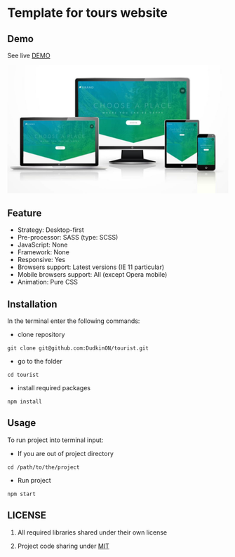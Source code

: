 # Template for tours website

## Demo
See live [DEMO](https://traveler.demos.olegdudkin.com/)


[![demo](https://github.com/DudkinON/tourist/blob/master/responsive-web-design-traveler.jpg?raw=true)](https://traveler.demos.olegdudkin.com/)
## Feature

* Strategy: Desktop-first
* Pre-processor: SASS (type: SCSS)
* JavaScript: None
* Framework: None
* Responsive: Yes
* Browsers support: Latest versions (IE 11 particular)
* Mobile browsers support: All (except Opera mobile)
* Animation: Pure CSS

## Installation

In the terminal enter the following commands:

* clone repository
```
git clone git@github.com:DudkinON/tourist.git
```
* go to the folder
```
cd tourist 
```
* install required packages
```
npm install
```

## Usage

To run project into terminal input:

* If you are out of project directory
```
cd /path/to/the/project
```

* Run project
```
npm start
```

## LICENSE
1. All required libraries shared under their own license

2. Project code sharing under [MIT](LICENSE)